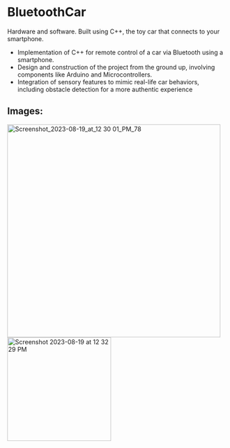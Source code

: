# BluetoothCar
Hardware and software. Built using C++, the toy car that connects to your smartphone.
- Implementation of C++ for remote control of a car via Bluetooth using a smartphone.
- Design and construction of the project from the ground up, involving components like Arduino and Microcontrollers.
- Integration of sensory features to mimic real-life car behaviors, including obstacle detection for a more authentic experience

## Images: 
<img width="489" alt="Screenshot_2023-08-19_at_12 30 01_PM_78" src="https://github.com/1r0nn/BluetoothCar/assets/112038371/5816ed77-2354-493e-817c-4d8b26de05a9">

<img width="238" alt="Screenshot 2023-08-19 at 12 32 29 PM" src="https://github.com/1r0nn/BluetoothCar/assets/112038371/564f34b6-2002-40d1-bf13-83635112e6b0">


